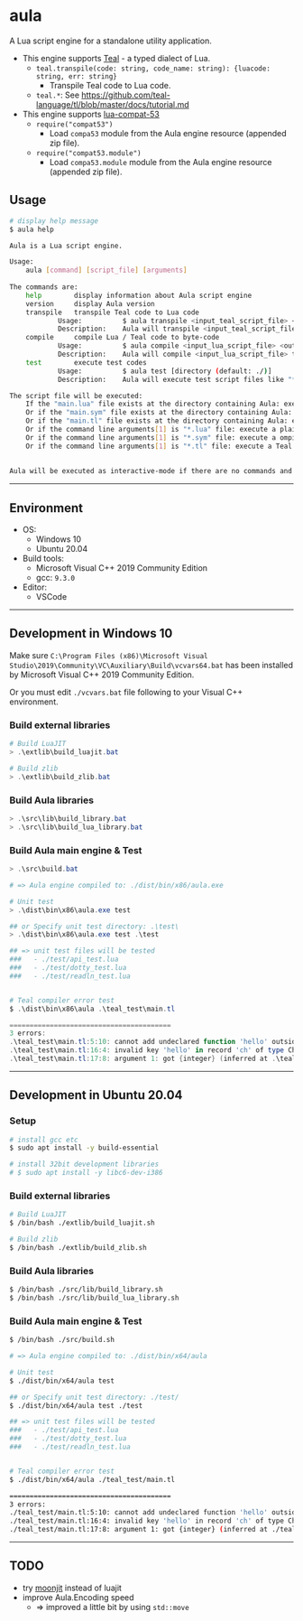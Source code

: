 # aula

A Lua script engine for a standalone utility application.

- This engine supports [Teal](https://github.com/teal-language/tl) - a typed dialect of Lua.
    - `teal.transpile(code: string, code_name: string): {luacode: string, err: string}`
        - Transpile Teal code to Lua code.
    - `teal.*`: See https://github.com/teal-language/tl/blob/master/docs/tutorial.md
- This engine supports [lua-compat-53](https://github.com/keplerproject/lua-compat-5.3)
    - `require("compat53")`
        - Load `compa53` module from the Aula engine resource (appended zip file). 
    - `require("compat53.module")`
        - Load `compa53.module` module from the Aula engine resource (appended zip file).

## Usage

```bash
# display help message
$ aula help

Aula is a Lua script engine.

Usage:
    aula [command] [script_file] [arguments]
    
The commands are:
    help        display information about Aula script engine
    version     display Aula version
    transpile   transpile Teal code to Lua code
            Usage:          $ aula transpile <input_teal_script_file> <output_lua_script_file>
            Description:    Aula will transpile <input_teal_script_file> to <output_lua_script_file>
    compile     compile Lua / Teal code to byte-code
            Usage:          $ aula compile <input_lua_script_file> <output_byte_code_file>
            Description:    Aula will compile <input_lua_script_file> to <output_byte_code_file>
    test        execute test codes
            Usage:          $ aula test [directory (default: ./)]
            Description:    Aula will execute test script files like "*_test.lua", "*_test.tl" in the <directory> and the sub directories

The script file will be executed:
    If the "main.lua" file exists at the directory containing Aula: execute a plain Lua script file
    Or if the "main.sym" file exists at the directory containing Aula: execute a compiled Lua byte-code file
    Or if the "main.tl" file exists at the directory containing Aula: execute a Teal script file
    Or if the command line arguments[1] is "*.lua" file: execute a plain Lua script file
    Or if the command line arguments[1] is "*.sym" file: execute a ompiled Lua byte-code file
    Or if the command line arguments[1] is "*.tl" file: execute a Teal script file
    
    
Aula will be executed as interactive-mode if there are no commands and script files.
```

***

## Environment

- OS:
    - Windows 10
    - Ubuntu 20.04
- Build tools:
    - Microsoft Visual C++ 2019 Community Edition
    - gcc: `9.3.0`
- Editor:
    - VSCode

***

## Development in Windows 10

Make sure `C:\Program Files (x86)\Microsoft Visual Studio\2019\Community\VC\Auxiliary\Build\vcvars64.bat` has been installed by Microsoft Visual C++ 2019 Community Edition.

Or you must edit `./vcvars.bat` file following to your Visual C++ environment.

### Build external libraries
```powershell
# Build LuaJIT
> .\extlib\build_luajit.bat

# Build zlib
> .\extlib\build_zlib.bat
```

### Build Aula libraries
```powershell
> .\src\lib\build_library.bat
> .\src\lib\build_lua_library.bat
```

### Build Aula main engine & Test
```powershell
> .\src\build.bat

# => Aula engine compiled to: ./dist/bin/x86/aula.exe

# Unit test
> .\dist\bin\x86\aula.exe test

## or Specify unit test directory: .\test\
> .\dist\bin\x86\aula.exe test .\test

## => unit test files will be tested
###   - ./test/api_test.lua
###   - ./test/dotty_test.lua
###   - ./test/readln_test.lua


# Teal compiler error test
$ .\dist\bin\x86\aula .\teal_test\main.tl

========================================
3 errors:
.\teal_test\main.tl:5:10: cannot add undeclared function 'hello' outside of the scope where 'Character' was originally declared
.\teal_test\main.tl:16:4: invalid key 'hello' in record 'ch' of type Character
.\teal_test\main.tl:17:8: argument 1: got {integer} (inferred at .\teal_test\main.tl:17:9), expected Move
```

***

## Development in Ubuntu 20.04

### Setup
```bash
# install gcc etc
$ sudo apt install -y build-essential

# install 32bit development libraries
# $ sudo apt install -y libc6-dev-i386
```

### Build external libraries
```bash
# Build LuaJIT
$ /bin/bash ./extlib/build_luajit.sh

# Build zlib
$ /bin/bash ./extlib/build_zlib.sh
```

### Build Aula libraries
```bash
$ /bin/bash ./src/lib/build_library.sh
$ /bin/bash ./src/lib/build_lua_library.sh
```

### Build Aula main engine & Test
```bash
$ /bin/bash ./src/build.sh

# => Aula engine compiled to: ./dist/bin/x64/aula

# Unit test
$ ./dist/bin/x64/aula test

## or Specify unit test directory: ./test/
$ ./dist/bin/x64/aula test ./test

## => unit test files will be tested
###   - ./test/api_test.lua
###   - ./test/dotty_test.lua
###   - ./test/readln_test.lua


# Teal compiler error test
$ ./dist/bin/x64/aula ./teal_test/main.tl

========================================
3 errors:
./teal_test/main.tl:5:10: cannot add undeclared function 'hello' outside of the scope where 'Character' was originally declared
./teal_test/main.tl:16:4: invalid key 'hello' in record 'ch' of type Character
./teal_test/main.tl:17:8: argument 1: got {integer} (inferred at ./teal_test/main.tl:17:9), expected Move
```

***

## TODO

- try [moonjit](https://github.com/moonjit/moonjit) instead of luajit
- improve Aula.Encoding speed
    - => improved a little bit by using `std::move`
